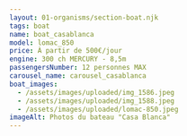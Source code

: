 ```yaml
---
layout: 01-organisms/section-boat.njk
tags: boat
name: boat_casablanca
model: lomac_850
price: À partir de 500€/jour
engine: 300 ch MERCURY - 8,5m
passengersNumber: 12 personnes MAX
carousel_name: carousel_casablanca
boat_images:
  - /assets/images/uploaded/img_1586.jpeg
  - /assets/images/uploaded/img_1588.jpeg
  - /assets/images/uploaded/lomac-850.jpeg
imageAlt: Photos du bateau "Casa Blanca"
---
```

